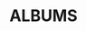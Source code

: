 ---
layout: album_gallery
resource: instagram
title: "ALBUMS"
description: "archive"
active: gallery
header-img: "img/gallery-bg.jpg"
images:
- image_path: /imnotteee/0/20230708_204014_358783476_265918629467392_655872431535098502_n.jpg
  gallery-folder: /gallery/imnotteee/0/
  gallery-name: 0
  gallery-date: March 2025
- image_path: /imnotteee/1/20240510_201900_436275691_426229383372061_4652020552737263064_n.jpg
  gallery-folder: /gallery/imnotteee/1/
  gallery-name: 1
  gallery-date: March 2025
- image_path: /imnotteee/3/20240713_204554_450909878_478899504835599_5832842245949304985_n.jpg
  gallery-folder: /gallery/imnotteee/3/
  gallery-name: 3
  gallery-date: March 2025
---